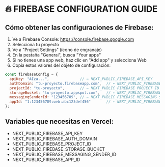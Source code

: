 # 🔥 FIREBASE CONFIGURATION GUIDE

## Cómo obtener las configuraciones de Firebase:

1. Ve a Firebase Console: https://console.firebase.google.com
2. Selecciona tu proyecto
3. Ve a "Project Settings" (ícono de engranaje)
4. En la pestaña "General", busca "Your apps"
5. Si no tienes una app web, haz clic en "Add app" y selecciona Web
6. Copia estos valores del objeto de configuración:

```javascript
const firebaseConfig = {
  apiKey: "AIza...",              // ← NEXT_PUBLIC_FIREBASE_API_KEY
  authDomain: "tu-proyecto.firebaseapp.com",  // ← NEXT_PUBLIC_FIREBASE_AUTH_DOMAIN
  projectId: "tu-proyecto",       // ← NEXT_PUBLIC_FIREBASE_PROJECT_ID
  storageBucket: "tu-proyecto.appspot.com",   // ← NEXT_PUBLIC_FIREBASE_STORAGE_BUCKET
  messagingSenderId: "123456789", // ← NEXT_PUBLIC_FIREBASE_MESSAGING_SENDER_ID
  appId: "1:123456789:web:abc123def456"       // ← NEXT_PUBLIC_FIREBASE_APP_ID
};
```

## Variables que necesitas en Vercel:
- NEXT_PUBLIC_FIREBASE_API_KEY
- NEXT_PUBLIC_FIREBASE_AUTH_DOMAIN
- NEXT_PUBLIC_FIREBASE_PROJECT_ID
- NEXT_PUBLIC_FIREBASE_STORAGE_BUCKET
- NEXT_PUBLIC_FIREBASE_MESSAGING_SENDER_ID
- NEXT_PUBLIC_FIREBASE_APP_ID